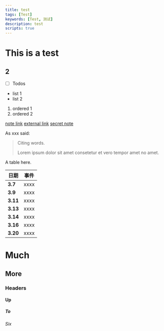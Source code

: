 ```yaml
---
title: test
tags: [Test]
keywords: [Test, 测试]
description: test
scripts: true
---
```


# This is a test
## 2
- [ ] Todos

* list 1
* list 2

1. ordered 1
2. ordered 2

[note link](@note/timeline)
[external link](https://developer.mozilla.org/)
[secret note](./secret.html?message=test&password=test)

As xxx said:

> Citing words.
> 
> Lorem ipsum dolor sit amet consetetur et vero tempor amet no amet.

A table here.

| 日期      | 事件  |
| -------- | ---- |
| **3.7**  | xxxx |
| **3.9**  | xxxx |
| **3.11** | xxxx |
| **3.13** | xxxx |
| **3.14** | xxxx |
| **3.16** | xxxx |
| **3.20** | xxxx |

# Much
## More
### Headers
#### Up
##### To
###### Six

